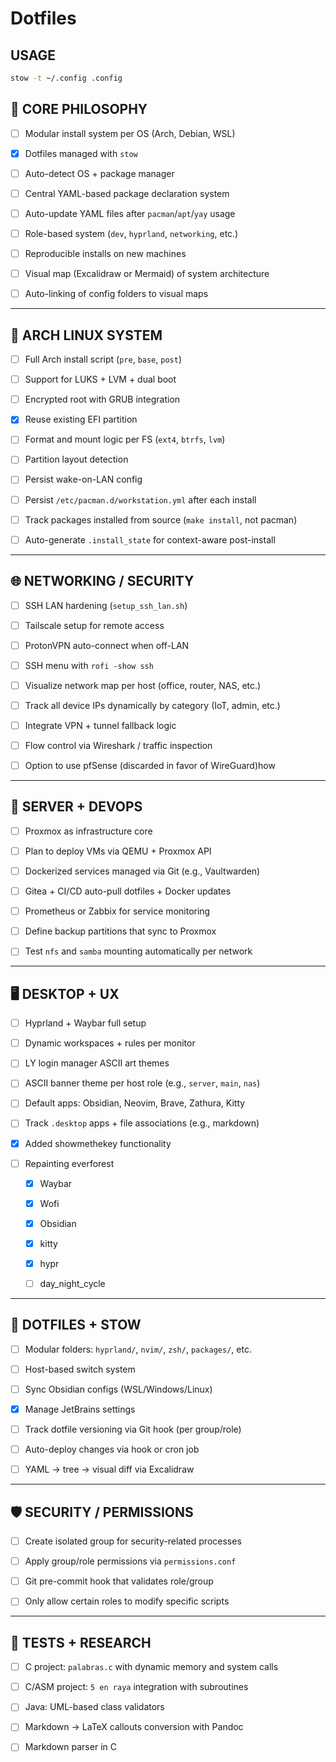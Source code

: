 # Dotfiles

## USAGE
```bash
stow -t ~/.config .config
```
## 🧠 CORE PHILOSOPHY

- [ ] Modular install system per OS (Arch, Debian, WSL)
    
- [x] Dotfiles managed with `stow`
    
- [ ] Auto-detect OS + package manager
    
- [ ] Central YAML-based package declaration system
    
- [ ] Auto-update YAML files after `pacman`/`apt`/`yay` usage
    
- [ ] Role-based system (`dev`, `hyprland`, `networking`, etc.)
    
- [ ] Reproducible installs on new machines
    
- [ ] Visual map (Excalidraw or Mermaid) of system architecture
    
- [ ] Auto-linking of config folders to visual maps
    

---

## 🐧 ARCH LINUX SYSTEM

- [ ] Full Arch install script (`pre`, `base`, `post`)
    
- [ ] Support for LUKS + LVM + dual boot
    
- [ ] Encrypted root with GRUB integration
    
- [x] Reuse existing EFI partition
    
- [ ] Format and mount logic per FS (`ext4`, `btrfs`, `lvm`)
    
- [ ] Partition layout detection
    
- [ ] Persist wake-on-LAN config
    
- [ ] Persist `/etc/pacman.d/workstation.yml` after each install
    
- [ ] Track packages installed from source (`make install`, not pacman)
    
- [ ] Auto-generate `.install_state` for context-aware post-install
    

---

## 🌐 NETWORKING / SECURITY

- [ ] SSH LAN hardening (`setup_ssh_lan.sh`)
    
- [ ] Tailscale setup for remote access
    
- [ ] ProtonVPN auto-connect when off-LAN
    
- [ ] SSH menu with `rofi -show ssh`
    
- [ ] Visualize network map per host (office, router, NAS, etc.)
    
- [ ] Track all device IPs dynamically by category (IoT, admin, etc.)
    
- [ ] Integrate VPN + tunnel fallback logic
    
- [ ] Flow control via Wireshark / traffic inspection
    
- [ ] Option to use pfSense (discarded in favor of WireGuard)how 
    

---

## 🔧 SERVER + DEVOPS

- [ ] Proxmox as infrastructure core
    
- [ ] Plan to deploy VMs via QEMU + Proxmox API
    
- [ ] Dockerized services managed via Git (e.g., Vaultwarden)
    
- [ ] Gitea + CI/CD auto-pull dotfiles + Docker updates
    
- [ ] Prometheus or Zabbix for service monitoring
    
- [ ] Define backup partitions that sync to Proxmox
    
- [ ] Test `nfs` and `samba` mounting automatically per network
    

---

## 🖥️ DESKTOP + UX

- [ ] Hyprland + Waybar full setup
    
- [ ] Dynamic workspaces + rules per monitor
    
- [ ] LY login manager ASCII art themes
    
- [ ] ASCII banner theme per host role (e.g., `server`, `main`, `nas`)
    
- [ ] Default apps: Obsidian, Neovim, Brave, Zathura, Kitty
    
- [ ] Track `.desktop` apps + file associations (e.g., markdown)
    
- [x] Added showmethekey functionality

- [ ] Repainting everforest
   - [x] Waybar
   - [x] Wofi
   - [x] Obsidian
   - [x] kitty
   - [x] hypr
   - [ ] day_night_cycle


---

## 📁 DOTFILES + STOW

- [ ] Modular folders: `hyprland/`, `nvim/`, `zsh/`, `packages/`, etc.
    
- [ ] Host-based switch system
    
- [ ] Sync Obsidian configs (WSL/Windows/Linux)
    
- [x] Manage JetBrains settings
    
- [ ] Track dotfile versioning via Git hook (per group/role)
    
- [ ] Auto-deploy changes via hook or cron job
    
- [ ] YAML → tree → visual diff via Excalidraw
    

---

## 🛡️ SECURITY / PERMISSIONS

- [ ] Create isolated group for security-related processes
    
- [ ] Apply group/role permissions via `permissions.conf`
    
- [ ] Git pre-commit hook that validates role/group
    
- [ ] Only allow certain roles to modify specific scripts
    

---

## 🧪 TESTS + RESEARCH

- [ ] C project: `palabras.c` with dynamic memory and system calls
    
- [ ] C/ASM project: `5 en raya` integration with subroutines
    
- [ ] Java: UML-based class validators
    
- [ ] Markdown → LaTeX callouts conversion with Pandoc
    
- [ ] Markdown parser in C
